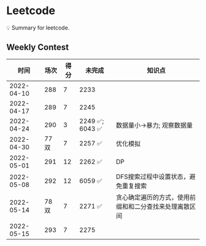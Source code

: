 # Leetcode
💡 Summary for leetcode.

## Weekly Contest

| 时间 | 场次 | 得分 | 未完成 | 知识点|
| ---- | ---- | ---- | ---- | ---- |
| 2022-04-10 | 288 | 7 | 2233 | |
| 2022-04-17 | 289 | 7 | 2245 | |
| 2022-04-24 | 290 | 3 | 2249 ✅; 6043 ✅| 数据量小->暴力; 观察数据量 |
| 2022-04-30 | 77双 | 7 | 2257 ✅ |优化模拟|
| 2022-05-01 | 291 | 12 | 2262 ✅ | DP |
| 2022-05-08 | 292 | 12 | 6059 ✅ | DFS搜索过程中设置状态，避免重复搜索 |
| 2022-05-14 | 78双 | 7| 2271 ✅| 贪心确定遍历的方式，使用前缀和和二分查找来处理离散区间 |
| 2022-05-15 | 293 | 7| 2275 | |











